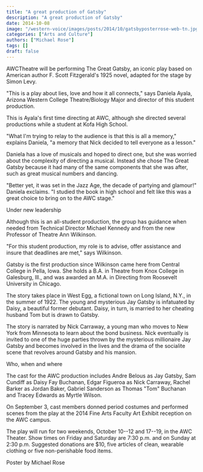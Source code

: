```yaml
---
title: "A great production of Gatsby"
description: "A great production of Gatsby"
date: 2014-10-08
image: "/western-voice/images/posts/2014/10/gatsbyposterrose-web-tn.jpg"
categories: ["Arts and Culture"]
authors: ["Michael Rose"]
tags: []
draft: false
---
```

AWCTheatre will be performing The Great Gatsby, an iconic play based on American author F. Scott Fitzgerald's 1925 novel, adapted for the stage by Simon Levy.

"This is a play about lies, love and how it all connects," says Daniela Ayala, Arizona Western College Theatre/Biology Major and director of this student production.

This is Ayala's first time directing at AWC, although she directed several productions while a student at Kofa High School.

"What I'm trying to relay to the audience is that this is all a memory," explains Daniela, "a memory that Nick decided to tell everyone as a lesson."

Daniela has a love of musicals and hoped to direct one, but she was worried about the complexity of directing a musical. Instead she chose The Great Gatsby because it had many of the same components that she was after, such as great musical numbers and dancing.

"Better yet, it was set in the Jazz Age, the decade of partying and glamour!" Daniela exclaims. "I studied the book in high school and felt like this was a great choice to bring on to the AWC stage."

Under new leadership

Although this is an all-student production, the group has guidance when needed from Technical Director Michael Kennedy and from the new Professor of Theatre Ann Wilkinson.

"For this student production, my role is to advise, offer assistance and insure that deadlines are met," says Wilkinson.

Gatsby is the first production since Wilkinson came here from Central College in Pella, Iowa. She holds a B.A. in Theatre from Knox College in Galesburg, Ill., and was awarded an M.A. in Directing from Roosevelt University in Chicago.

The story takes place in West Egg, a fictional town on Long Island, N.Y., in the summer of 1922. The young and mysterious Jay Gatsby is infatuated by Daisy, a beautiful former debutant. Daisy, in turn, is married to her cheating husband Tom but is drawn to Gatsby.

The story is narrated by Nick Carraway, a young man who moves to New York from Minnesota to learn about the bond business. Nick eventually is invited to one of the huge parties thrown by the mysterious millionaire Jay Gatsby and becomes involved in the lives and the drama of the socialite scene that revolves around Gatsby and his mansion.

Who, when and where

The cast for the AWC production includes Andre Belous as Jay Gatsby, Sam Cundiff as Daisy Fay Buchanan, Edgar Figueroa as Nick Carraway, Rachel Barker as Jordan Baker, Gabriel Sanderson as Thomas "Tom" Buchanan and Tracey Edwards as Myrtle Wilson.

On September 3, cast members donned period costumes and performed scenes from the play at the 2014 Fine Arts Faculty Art Exhibit reception on the AWC campus.

The play will run for two weekends, October 10--12 and 17--19, in the AWC Theater. Show times on Friday and Saturday are 7:30 p.m. and on Sunday at 2:30 p.m. Suggested donations are $10, five articles of clean, wearable clothing or five non-perishable food items.

Poster by Michael Rose